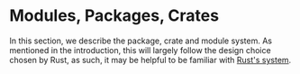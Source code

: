 # Modules, Packages, Crates

In this section, we describe the package, crate and module system. As mentioned in the introduction, this will largely follow the design choice chosen by Rust, as such, it may be helpful to be familiar with [Rust's system](https://doc.rust-lang.org/book/ch07-00-managing-growing-projects-with-packages-crates-and-modules.html).
